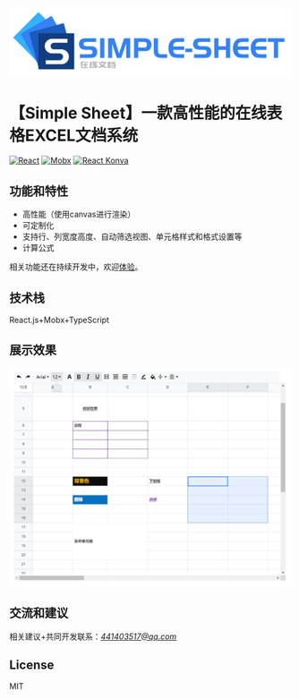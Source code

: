 
<div align="center">
<img src="https://github.com/lvming6816077/simple-sheet/blob/main/example/imgs/9001E442-B21F-4dbf-ABAD-D5C1988FA13A.png" />
</div>

# 【Simple Sheet】一款高性能的在线表格EXCEL文档系统
[![React](https://img.shields.io/badge/React-17.0.0-brightgreen)](https://redis.io/)
[![Mobx](https://img.shields.io/badge/Mobx-5.9.0-brightgreen)](https://mobx.js.org/react-integration.html)
[![React Konva](https://img.shields.io/badge/React%20Konva-18.3.2-brightgreen)](https://konvajs.org/docs/react/index.html)

## 功能和特性

* 高性能（使用canvas进行渲染）
* 可定制化
* 支持行、列宽度高度、自动筛选视图、单元格样式和格式设置等
* 计算公式

相关功能还在持续开发中，欢迎[体验](https://www.nihaoshijie.com.cn/mypro/simple-sheet/index.html)。

## 技术栈


React.js+Mobx+TypeScript 


## 展示效果

![](https://github.com/lvming6816077/simple-sheet/blob/main/example/imgs/5132BB7D-C48F-4bab-848B-2F33767F1135.png)


## 交流和建议

相关建议+共同开发联系：*441403517@qq.com*

## License

MIT




